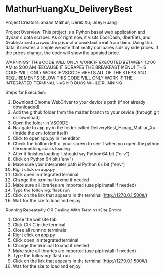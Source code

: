 # MathurHuangXu_DeliveryBest

Project Creators: 
Shaan Mathur; Derek Xu; Joey Huang

Project Overview: 
This project is a Python based web application and dynamic data scraper. As of right now, it visits DoorDash, UberEats, and Grubhub
and scrapes the price of a breakfast meal from them. Using this data, it creates a simple website that neatly compares side by side prices. If the prices change,
the code will show the updated price. 

WARNINGS:
THIS CODE WILL ONLY WORK IF EXECUTED BETWEEN 12:00 AM to 5:00 AM (BECAUSE IT SCRAPES THE BREAKFAST MENU)
THIS CODE WILL ONLY WORK IF VSCODE MEETS ALL OF THE STEPS AND REQUIREMENTS BELOW
THIS CODE WILL ONLY WORK IF THE INTEGRATED TERMINAL HAS NO BUGS WHILE RUNNING

Steps for Execution:
1. Download Chrome WebDriver to your device's path (if not already downloaded)
2. Add the github folder from the master branch to your device (through git or download)
3. Open the folder in VSCODE
4. Navigate to app.py in the folder called DeliveryBest_Hunag_Mathur_Xu (Inside the env folder itself)
5. Click to open app.py in the editor
6. Check the bottom left of your screen to see if when you open the python file something starts loading
7. After it finishes loading it should say Python 64 bit ("env")
8. Click on Python 64 bit ("env")
9. Make sure your interpreter path is Python 64 bit ("env")
10. Right click on app.py
11. Click open in integrated terminal
12. Change the terminal to cmd if needed
13. Make sure all libraries are imported (use pip install if needed)
14. Type the following: flask run
15. Click on the link that appears in the terminal (http://127.0.0.1:5000/)
16. Wait for the site to load and enjoy

Running Repeatedly OR Dealing With Terminal/Site Errors:
1. Close the website tab
2. Click Ctrl C in the terminal
3. Close all running terminals
4. Right click on app.py
5. Click open in integrated terminal
6. Change the terminal to cmd if needed
7. Make sure all libraries are imported (use pip install if needed)
8. Type the following: flask run
9. Click on the link that appears in the terminal (http://127.0.0.1:5000/)
10. Wait for the site to load and enjoy
